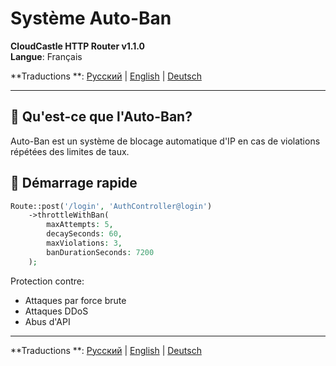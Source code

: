 # Système Auto-Ban

**CloudCastle HTTP Router v1.1.0**  
**Langue**: Français

**Traductions
**: [Русский](../../ru/documentation/auto-ban.md) | [English](../../en/documentation/auto-ban.md) | [Deutsch](../../de/documentation/auto-ban.md)

---

## 🚫 Qu'est-ce que l'Auto-Ban?

Auto-Ban est un système de blocage automatique d'IP en cas de violations répétées des limites de taux.

## 🚀 Démarrage rapide

```php
Route::post('/login', 'AuthController@login')
    ->throttleWithBan(
        maxAttempts: 5,
        decaySeconds: 60,
        maxViolations: 3,
        banDurationSeconds: 7200
    );
```

Protection contre:

- Attaques par force brute
- Attaques DDoS
- Abus d'API

---

**Traductions
**: [Русский](../../ru/documentation/auto-ban.md) | [English](../../en/documentation/auto-ban.md) | [Deutsch](../../de/documentation/auto-ban.md)

